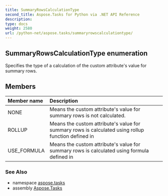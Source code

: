 ```yaml
---
title: SummaryRowsCalculationType
second_title: Aspose.Tasks for Python via .NET API Reference
description: 
type: docs
weight: 2580
url: /python-net/aspose.tasks/summaryrowscalculationtype/
---
```


## SummaryRowsCalculationType enumeration

Specifies the type of a calculation of the custom attribute's value for summary rows.

## Members
| Member name | Description |
| :- | :- |
|NONE|Means the custom attribute's value for summary rows is not calculated.|
|ROLLUP|Means the custom attribute's value for summary rows is calculated using rollup function defined in|
|USE_FORMULA|Means the custom attribute's value for summary rows is calculated using formula defined in|

### See Also

* namespace [aspose.tasks](/tasks/python-net/aspose.tasks/)
* assembly [Aspose.Tasks](/tasks/python-net/)

